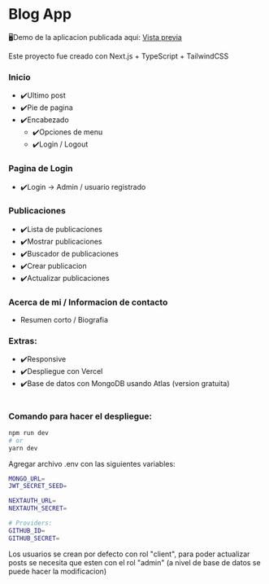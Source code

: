 # Blog App

🖥Demo de la aplicacion publicada aqui: [Vista previa](https://blog-app-azure-chi.vercel.app/)

Este proyecto fue creado con Next.js + TypeScript + TailwindCSS

### Inicio
- ✔️Ultimo post
- ✔️Pie de pagina
- ✔️Encabezado 
    - ✔️Opciones de menu
    - ✔️Login / Logout

### Pagina de Login
- ✔️Login -> Admin / usuario registrado

### Publicaciones
- ✔️Lista de publicaciones 
- ✔️Mostrar publicaciones
- ✔️Buscador de publicaciones
- ✔️Crear publicacion
- ✔️Actualizar publicaciones

### Acerca de mi / Informacion de contacto
- Resumen corto / Biografia

### Extras: 
- ✔️Responsive
- ✔️Despliegue con Vercel
- ✔️Base de datos con MongoDB usando Atlas (version gratuita)
#
### Comando para hacer el despliegue:

```bash
npm run dev
# or
yarn dev
```

Agregar archivo .env con las siguientes variables: 
```bash
MONGO_URL=
JWT_SECRET_SEED=

NEXTAUTH_URL=
NEXTAUTH_SECRET=

# Providers:
GITHUB_ID=
GITHUB_SECRET=
```

Los usuarios se crean por defecto con rol "client", para poder actualizar posts se necesita que esten con el rol "admin" (a nivel de base de datos se puede hacer la modificacion)